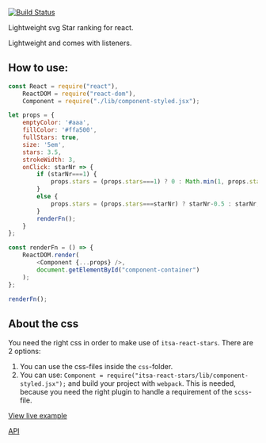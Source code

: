 [![Build Status](https://travis-ci.org/ItsAsbreuk/itsa-react-stars.svg?branch=master)](https://travis-ci.org/ItsAsbreuk/itsa-react-stars)

Lightweight svg Star ranking for react.

Lightweight and comes with listeners.

## How to use:

```js
const React = require("react"),
    ReactDOM = require("react-dom"),
    Component = require("./lib/component-styled.jsx");

let props = {
    emptyColor: '#aaa',
    fillColor: '#ffa500',
    fullStars: true,
    size: '5em',
    stars: 3.5,
    strokeWidth: 3,
    onClick: starNr => {
        if (starNr===1) {
            props.stars = (props.stars===1) ? 0 : Math.min(1, props.stars+0.5);
        }
        else {
            props.stars = (props.stars===starNr) ? starNr-0.5 : starNr;
        }
        renderFn();
    }
};

const renderFn = () => {
    ReactDOM.render(
        <Component {...props} />,
        document.getElementById("component-container")
    );
};

renderFn();
```

## About the css

You need the right css in order to make use of `itsa-react-stars`. There are 2 options:

1. You can use the css-files inside the `css`-folder.
2. You can use: `Component = require("itsa-react-stars/lib/component-styled.jsx");` and build your project with `webpack`. This is needed, because you need the right plugin to handle a requirement of the `scss`-file.


[View live example](http://projects.itsasbreuk.nl/react-components/itsa-stars/component.html)

[API](http://projects.itsasbreuk.nl/react-components/itsa-stars/api/)